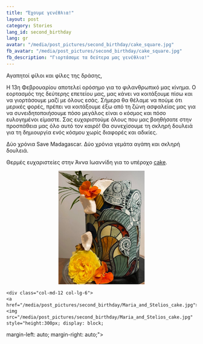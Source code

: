 ```yaml
---
title: "Έχουμε γενέθλια!"
layout: post
category: Stories
lang_id: second_birthday
lang: gr
avatar: "/media/post_pictures/second_birthday/cake_square.jpg"
fb_avatar: "/media/post_pictures/second_birthday/cake_square.jpg"
fb_description: "Γιορτάσαμε τα δεύτερα μας γενέθλια!"
---
```


Αγαπητοί φίλοι και φίλες της δράσης,

Η 13η Φεβρουαρίου αποτελεί ορόσημο για το φιλανθρωπικό μας κίνημα. Ο εορτασμός της δεύτερης επετείου μας, μας κάνει να κοιτάξουμε πίσω και να γιορτάσουμε μαζί με όλους εσάς. Σήμερα θα θέλαμε να πούμε ότι μερικές φορές, πρέπει να κοιτάξουμε έξω από τη ζώνη ασφαλείας μας για να συνειδητοποιήσουμε πόσο μεγάλος είναι ο κόσμος και πόσο ευλογημένοι είμαστε. Σας ευχαριστούμε όλους που μας βοηθήσατε στην προσπάθεια μας όλο αυτό τον καιρό! Θα συνεχίσουμε τη σκληρή δουλειά για τη δημιουργία ενός κόσμου χωρίς διαφορές και αδικίες.

Δύο χρόνια Save Madagascar. Δύο χρόνια γεμάτα αγάπη και σκληρή δουλειά.

Θερμές ευχαριστείες στην Άννα Ιωαννίδη για το υπέροχο <a href="https://www.facebook.com/CakebyAnnieIoannides">cake</a>.


<div class="container">
<div class="row">
    <div class="col-md-12 col-lg-6" >
    <a href="/media/post_pictures/second_birthday/cake.jpg"><img src="/media/post_pictures/second_birthday/cake.jpg" style="height:300px; display: block;
  margin-left: auto;
  margin-right: auto;"></a>
    </div>

    <div class="col-md-12 col-lg-6">
    <a href="/media/post_pictures/second_birthday/Maria_and_Stelios_cake.jpg"><img src="/media/post_pictures/second_birthday/Maria_and_Stelios_cake.jpg" style="height:300px; display: block;
  margin-left: auto;
  margin-right: auto;"></a>
    </div>
    </div>
</div>